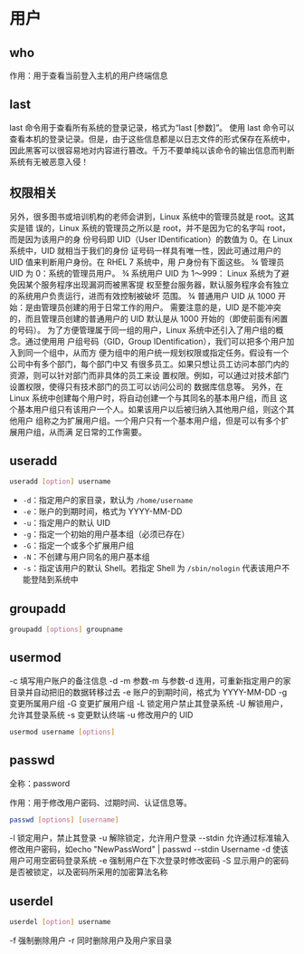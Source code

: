 # 用户

## who

作用：用于查看当前登入主机的用户终端信息

## last

last 命令用于查看所有系统的登录记录，格式为“last [参数]”。
使用 last 命令可以查看本机的登录记录。但是，由于这些信息都是以日志文件的形式保存在系统中，因此黑客可以很容易地对内容进行篡改。千万不要单纯以该命令的输出信息而判断系统有无被恶意入侵！

## 权限相关

另外，很多图书或培训机构的老师会讲到，Linux 系统中的管理员就是 root。这其实是错
误的，Linux 系统的管理员之所以是 root，并不是因为它的名字叫 root，而是因为该用户的身
份号码即 UID（User IDentification）的数值为 0。在 Linux 系统中，UID 就相当于我们的身份
证号码一样具有唯一性，因此可通过用户的 UID 值来判断用户身份。在 RHEL 7 系统中，用
户身份有下面这些。
¾ 管理员 UID 为 0：系统的管理员用户。
¾ 系统用户 UID 为 1～999： Linux 系统为了避免因某个服务程序出现漏洞而被黑客提
权至整台服务器，默认服务程序会有独立的系统用户负责运行，进而有效控制被破坏
范围。
¾ 普通用户 UID 从 1000 开始：是由管理员创建的用于日常工作的用户。
需要注意的是，UID 是不能冲突的，而且管理员创建的普通用户的 UID 默认是从 1000
开始的（即使前面有闲置的号码）。
为了方便管理属于同一组的用户，Linux 系统中还引入了用户组的概念。通过使用用
户组号码（GID，Group IDentification），我们可以把多个用户加入到同一个组中，从而方
便为组中的用户统一规划权限或指定任务。假设有一个公司中有多个部门，每个部门中又
有很多员工。如果只想让员工访问本部门内的资源，则可以针对部门而非具体的员工来设
置权限。例如，可以通过对技术部门设置权限，使得只有技术部门的员工可以访问公司的
数据库信息等。
另外，在 Linux 系统中创建每个用户时，将自动创建一个与其同名的基本用户组，而且
这个基本用户组只有该用户一个人。如果该用户以后被归纳入其他用户组，则这个其他用户
组称之为扩展用户组。一个用户只有一个基本用户组，但是可以有多个扩展用户组，从而满
足日常的工作需要。

## useradd

```bash
useradd [option] username
```

- `-d`：指定用户的家目录，默认为 `/home/username`
- `-e`：账户的到期时间，格式为 YYYY-MM-DD
- `-u`：指定用户的默认 UID
- `-g`：指定一个初始的用户基本组（必须已存在）
- `-G`：指定一个或多个扩展用户组
- `-N`：不创建与用户同名的用户基本组
- `-s`：指定该用户的默认 Shell。若指定 Shell 为 `/sbin/nologin` 代表该用户不能登陆到系统中

## groupadd

```bash
groupadd [options] groupname
```

## usermod

-c 填写用户账户的备注信息
-d -m 参数-m 与参数-d 连用，可重新指定用户的家目录并自动把旧的数据转移过去
-e 账户的到期时间，格式为 YYYY-MM-DD 
-g 变更所属用户组
-G 变更扩展用户组
-L 锁定用户禁止其登录系统
-U 解锁用户，允许其登录系统
-s 变更默认终端
-u 修改用户的 UID

```bash
usermod username [options]
```

## passwd

全称：password

作用：用于修改用户密码、过期时间、认证信息等。

```bash
passwd [options] [username]
```

-l 锁定用户，禁止其登录
-u 解除锁定，允许用户登录
--stdin 允许通过标准输入修改用户密码，如echo "NewPassWord" | passwd --stdin Username 
-d 使该用户可用空密码登录系统
-e 强制用户在下次登录时修改密码
-S 显示用户的密码是否被锁定，以及密码所采用的加密算法名称

## userdel

```bash
userdel [option] username
```

-f 强制删除用户
-r 同时删除用户及用户家目录

